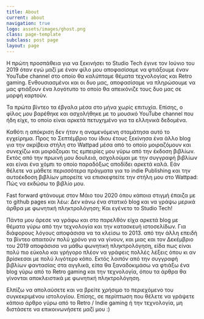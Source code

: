 ```yaml
---
title: About
current: about
navigation: true
logo: assets/images/ghost.png
class: page-template
subclass: post page
layout: page
---
```


Η πρώτη προσπάθεια για να ξεκινήσει το Studio Tech  έγινε τον Ιούνιο του 2019 όταν εγώ μαζί με έναν φίλο μου  αποφασίσαμε να φτιάξουμε έναν YouTube channel στο οποίο θα καλύπταμε θέματα τεχνολογίας και Retro gaming. Ενθουσιασμένοι και οι δυο μας, αποφασίσαμε να  πληρώσουμε να μας φτιάξουν ένα λογότυπο  το οποίο θα απεικόνιζε τους δυο μας σε μορφή καρτούν.



Τα πρώτα βίντεο  τα έβγαλα μέσα στο μήνα χωρίς επιτυχία. Επίσης, ο φίλος μου βαρέθηκε και ασχολήθηκε με το  μουσικό YouTube channel που ήδη είχε, το οποίο είναι αρκετά πετυχημένο για τα ελληνικά δεδομένα.

Καθότι  η απόκριση δεν ήταν η αναμενόμενη  σταμάτησα αυτό το εγχείρημα. Προς το Σεπτέμβριο του ίδιου έτους ξεκίνησα ένα άλλο blog για την ακρίβεια στήλη στο Wattpad μέσα από το οποίο μοιραζόμουν και συνεχίζω και μοιράζομαι τις εμπειρίες μου γύρω από την έκδοση βιβλίων.  Εκτός από την πρωινή μου δουλειά,  ασχολούμαι με την συγγραφή βιβλίων και είναι ένα χόμπι το οποίο παραδόξως αποδίδει αρκετά καλά.  Εάν θέλετε να μάθετε περισσότερα πράγματα για το indie Publishing και την αυτοέκδοση βιβλίων μπορείτε να επισκεφτείτε την στήλη μου στο Wattpad: Πώς να εκδώσω το βιβλίο μου.

Fast forward φτάνουμε στον  Μάιο του 2020 όπου κάποια στιγμή έπαιζα με το github pages  και λέω: Δεν κάνω  ένα στατικό blog και να γράψω μερικά άρθρα με φωνητική πληκτρολόγηση;  Και εγένετο το  Studio Tech!

 Πάντα μου άρεσε να γράφω και στο παρελθόν είχα αρκετά blog  με θέματα γύρω από την τεχνολογία και την κατασκευή ιστοσελίδων. Για διάφορους λόγους αποφάσισα να τα κλείσω το 2013.  από την άλλη επειδή τα βίντεο απαιτούν πολύ χρόνο για να γίνουν,  και μιας και τον Δεκέμβριο του 2019 αποφάσισα να μάθω φωνητική πληκτρολόγηση,  είδα πως είναι πολύ πιο εύκολο και γρήγορο πλέον να γράφεις πολλές λέξεις όπου κι αν βρίσκεσαι με πολύ λιγότερο κόπο. Εκτός λοιπόν από την συγγραφή βιβλίων  φαντασίας στα αγγλικά,  είπα θα ξαναδοκιμάσω να φτιάξω ένα blog γύρω από το Retro gaming και την τεχνολογία,  όπου τα άρθρα θα γίνονται αποκλειστικά με φωνητική πληκτρολόγηση.

 Ελπίζω να απολαύσετε και να βρείτε χρήσιμο το περιεχόμενο  του συγκεκριμένου ιστολογίου.  Επίσης, σε περίπτωση που θέλετε  να γράψετε κάποιο άρθρο γύρω από το Retro / Indie gaming  ή την τεχνολογία, μη διστάσετε να επικοινωνήσετε μαζί μου :) 

